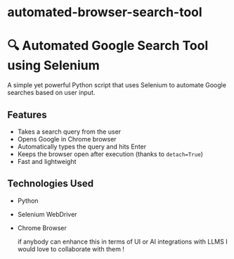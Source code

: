# automated-browser-search-tool
# 🔍 Automated Google Search Tool using Selenium

A simple yet powerful Python script that uses Selenium to automate Google searches based on user input.

##  Features

- Takes a search query from the user
- Opens Google in Chrome browser
- Automatically types the query and hits Enter
- Keeps the browser open after execution (thanks to `detach=True`)
- Fast and lightweight

##  Technologies Used

- Python 
- Selenium WebDriver
- Chrome Browser

  if anybody can enhance this in terms of UI or AI integrations with LLMS I would love to collaborate with them !
